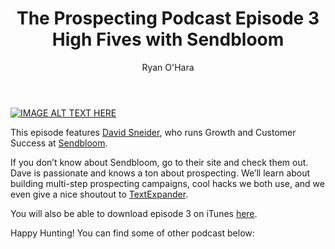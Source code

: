 ﻿---
layout: blog
title: The Prospecting Podcast Episode 3 High Fives with Sendbloom
description: Hey Gang, Today we’re excited to announce Episode 3 of The Prospecting Podcast.
coverImage: /img/thunderpunch.jpg
publishDate: Sep 15, 2016

author: Ryan O'Hara
authorProfile:  Ryan O'Hara has been an early employee at several startups helping them with marketing and prospecting tactics, including Dyn who was acquired by Oracle for $600+ million in 2016. He's had prospecting campaigns featured in Fortune, Mashable, and TheNextWeb. Ryan specializes in branding, business development, prospecting, and coaching people on how to make good digital first impressions. He also mentors two accelerators, The Iron Yard and The Alpha Loft, and hosts The Prospecting Podcast.
authorImage: /img/Ryan-OHara-Headshot.png
---


[![IMAGE ALT TEXT HERE](/img/highFivesWithSendBloom.png)](http://www.youtube.com/watch?feature=player_embedded&v=XCCArevEIAY
)


This episode features [David Sneider](http://david@sendbloom.com/), who runs Growth and Customer Success at [Sendbloom](http://sendbloom.com/).

If you don’t know about Sendbloom, go to their site and check them out. Dave is passionate and knows a ton about prospecting. We’ll learn about building multi-step prospecting campaigns, cool hacks we both use, and we even give a nice shoutout to [TextExpander](http://textexpander.com/).

You will also be able to download episode 3 on iTunes [here](https://itunes.apple.com/us/podcast/prospecting-podcast-by-leadiq/id1126111869?mt=2).

Happy Hunting! You can find some of other podcast below: